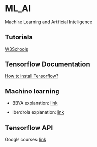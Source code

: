 # ML_AI
Machine Learning and Artificial Intelligence

## Tutorials
[W3Schools](https://www.w3schools.com/ai/default.asp)

## Tensorflow Documentation
[How to install Tensorflow?](https://www.tensorflow.org/install?hl=es-419)

## Machine learning
- BBVA explanation: [link](https://www.bbva.com/es/machine-learning-que-es-y-como-funciona/)

- Iberdrola explanation: [link](https://www.iberdrola.com/innovacion/machine-learning-aprendizaje-automatico#:~:text=El%20Machine%20Learning%20es%20una,elaborar%20predicciones%20(an%C3%A1lisis%20predictivo).)

## Tensorflow API
Google courses: [link](https://developers.google.com/machine-learning/crash-course)